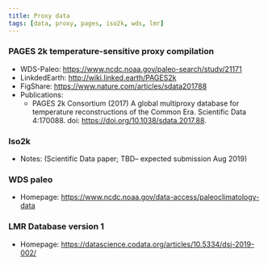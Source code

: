 ```yaml
---
title: Proxy data
tags: [data, proxy, pages, iso2k, wds, lmr]
---
```


### PAGES 2k temperature-sensitive proxy compilation
+ WDS-Paleo: <https://www.ncdc.noaa.gov/paleo-search/study/21171>
+ LinkdedEarth: <http://wiki.linked.earth/PAGES2k>
+ FigShare: <https://www.nature.com/articles/sdata201788>
+ Publications:
    -   PAGES 2k Consortium (2017) A global multiproxy
        database for temperature reconstructions of the Common Era. Scientific
        Data 4:170088. doi: <https://doi.org/10.1038/sdata.2017.88>.

### Iso2k
+ Notes: (Scientific Data paper; TBD– expected submission Aug 2019)

### WDS paleo
+ Homepage: <https://www.ncdc.noaa.gov/data-access/paleoclimatology-data>


### LMR Database version 1
+ Homepage: <https://datascience.codata.org/articles/10.5334/dsj-2019-002/>
